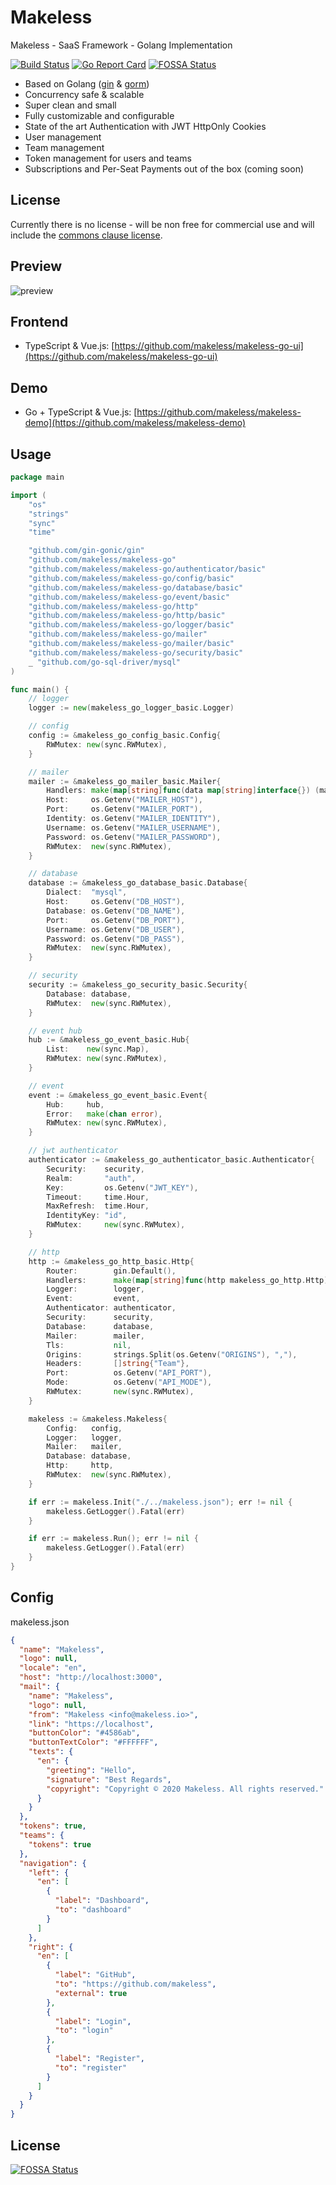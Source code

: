 # Makeless

Makeless - SaaS Framework - Golang Implementation

[![Build Status](https://ci.loeffel.io/api/badges/makeless/makeless-go/status.svg)](https://ci.loeffel.io/makeless/makeless-go)
[![Go Report Card](https://goreportcard.com/badge/github.com/makeless/makeless-go)](https://goreportcard.com/report/github.com/makeless/makeless-go)
[![FOSSA Status](https://app.fossa.com/api/projects/git%2Bgithub.com%2Fmakeless%2Fmakeless-go.svg?type=shield)](https://app.fossa.com/projects/git%2Bgithub.com%2Fmakeless%2Fmakeless-go?ref=badge_shield)

- Based on Golang ([gin](https://github.com/gin-gonic/gin) & [gorm](https://github.com/go-gorm/gorm))
- Concurrency safe & scalable
- Super clean and small
- Fully customizable and configurable
- State of the art Authentication with JWT HttpOnly Cookies
- User management
- Team management
- Token management for users and teams
- Subscriptions and Per-Seat Payments out of the box (coming soon)

## License

Currently there is no license - will be non free for commercial use and will include the [commons clause license](https://commonsclause.com).

## Preview

<img src="https://raw.githubusercontent.com/makeless/makeless-ui/master/preview.png" alt="preview">

## Frontend

- TypeScript & Vue.js: [https://github.com/makeless/makeless-go-ui](https://github.com/makeless/makeless-go-ui)

## Demo

- Go + TypeScript & Vue.js: [https://github.com/makeless/makeless-demo](https://github.com/makeless/makeless-demo)

## Usage

```go
package main

import (
	"os"
	"strings"
	"sync"
	"time"

	"github.com/gin-gonic/gin"
	"github.com/makeless/makeless-go"
	"github.com/makeless/makeless-go/authenticator/basic"
	"github.com/makeless/makeless-go/config/basic"
	"github.com/makeless/makeless-go/database/basic"
	"github.com/makeless/makeless-go/event/basic"
	"github.com/makeless/makeless-go/http"
	"github.com/makeless/makeless-go/http/basic"
	"github.com/makeless/makeless-go/logger/basic"
	"github.com/makeless/makeless-go/mailer"
	"github.com/makeless/makeless-go/mailer/basic"
	"github.com/makeless/makeless-go/security/basic"
	_ "github.com/go-sql-driver/mysql"
)

func main() {
	// logger
	logger := new(makeless_go_logger_basic.Logger)

	// config
	config := &makeless_go_config_basic.Config{
		RWMutex: new(sync.RWMutex),
	}

	// mailer
	mailer := &makeless_go_mailer_basic.Mailer{
		Handlers: make(map[string]func(data map[string]interface{}) (makeless_go_mailer.Mail, error)),
		Host:     os.Getenv("MAILER_HOST"),
		Port:     os.Getenv("MAILER_PORT"),
		Identity: os.Getenv("MAILER_IDENTITY"),
		Username: os.Getenv("MAILER_USERNAME"),
		Password: os.Getenv("MAILER_PASSWORD"),
		RWMutex:  new(sync.RWMutex),
	}

	// database
	database := &makeless_go_database_basic.Database{
		Dialect:  "mysql",
		Host:     os.Getenv("DB_HOST"),
		Database: os.Getenv("DB_NAME"),
		Port:     os.Getenv("DB_PORT"),
		Username: os.Getenv("DB_USER"),
		Password: os.Getenv("DB_PASS"),
		RWMutex:  new(sync.RWMutex),
	}

	// security
	security := &makeless_go_security_basic.Security{
		Database: database,
		RWMutex:  new(sync.RWMutex),
	}

	// event hub
	hub := &makeless_go_event_basic.Hub{
		List:    new(sync.Map),
		RWMutex: new(sync.RWMutex),
	}

	// event
	event := &makeless_go_event_basic.Event{
		Hub:     hub,
		Error:   make(chan error),
		RWMutex: new(sync.RWMutex),
	}

	// jwt authenticator
	authenticator := &makeless_go_authenticator_basic.Authenticator{
		Security:    security,
		Realm:       "auth",
		Key:         os.Getenv("JWT_KEY"),
		Timeout:     time.Hour,
		MaxRefresh:  time.Hour,
		IdentityKey: "id",
		RWMutex:     new(sync.RWMutex),
	}

	// http
	http := &makeless_go_http_basic.Http{
		Router:        gin.Default(),
		Handlers:      make(map[string]func(http makeless_go_http.Http) error),
		Logger:        logger,
		Event:         event,
		Authenticator: authenticator,
		Security:      security,
		Database:      database,
		Mailer:        mailer,
		Tls:           nil,
		Origins:       strings.Split(os.Getenv("ORIGINS"), ","),
		Headers:       []string{"Team"},
		Port:          os.Getenv("API_PORT"),
		Mode:          os.Getenv("API_MODE"),
		RWMutex:       new(sync.RWMutex),
	}

	makeless := &makeless.Makeless{
		Config:   config,
		Logger:   logger,
		Mailer:   mailer,
		Database: database,
		Http:     http,
		RWMutex:  new(sync.RWMutex),
	}

	if err := makeless.Init("./../makeless.json"); err != nil {
		makeless.GetLogger().Fatal(err)
	}

	if err := makeless.Run(); err != nil {
		makeless.GetLogger().Fatal(err)
	}
}
```

## Config

makeless.json

```json
{
  "name": "Makeless",
  "logo": null,
  "locale": "en",
  "host": "http://localhost:3000",
  "mail": {
    "name": "Makeless",
    "logo": null,
    "from": "Makeless <info@makeless.io>",
    "link": "https://localhost",
    "buttonColor": "#4586ab",
    "buttonTextColor": "#FFFFFF",
    "texts": {
      "en": {
        "greeting": "Hello",
        "signature": "Best Regards",
        "copyright": "Copyright © 2020 Makeless. All rights reserved."
      }
    }
  },
  "tokens": true,
  "teams": {
    "tokens": true
  },
  "navigation": {
    "left": {
      "en": [
        {
          "label": "Dashboard",
          "to": "dashboard"
        }
      ]
    },
    "right": {
      "en": [
        {
          "label": "GitHub",
          "to": "https://github.com/makeless",
          "external": true
        },
        {
          "label": "Login",
          "to": "login"
        },
        {
          "label": "Register",
          "to": "register"
        }
      ]
    }
  }
}
```


## License

[![FOSSA Status](https://app.fossa.com/api/projects/git%2Bgithub.com%2Fmakeless%2Fmakeless-go.svg?type=large)](https://app.fossa.com/projects/git%2Bgithub.com%2Fmakeless%2Fmakeless-go?ref=badge_large)
